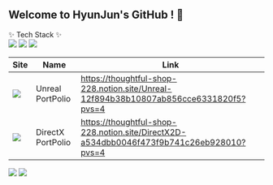 ## Welcome to HyunJun's GitHub ! 👋

✨ Tech Stack ✨ <br>
  <img src="https://img.shields.io/badge/Unreal-20232a.svg?style=for-the-badge&logo=Unreal Engine&logoColor=#0E1128" /> <img src="https://img.shields.io/badge/Blueprint-20232a.svg?style=for-the-badge&logo=blueprint&logoColor=#137CBD" /> <img src="https://img.shields.io/badge/C++-20232a.svg?style=for-the-badge&logo=cplusplus&logoColor=#00599C" />

Site|Name|Link|
---|---| ---| 
<img src="https://img.shields.io/badge/Notion-20232a.svg?style=for-the-badge&logo=notion&logoColor=#000000" />  |Unreal PortPolio| https://thoughtful-shop-228.notion.site/Unreal-12f894b38b10807ab856cce6331820f5?pvs=4      
<img src="https://img.shields.io/badge/Notion-20232a.svg?style=for-the-badge&logo=notion&logoColor=#000000" />  |DirectX PortPolio| https://thoughtful-shop-228.notion.site/DirectX2D-a534dbb0046f473f9b741c26eb928010?pvs=4


<img src="https://github-readme-stats.vercel.app/api?username=IlLa00&show_icons=true&theme=radical" />
<img src="https://github-readme-stats.vercel.app/api/top-langs/?username=IlLa00&layout=compact" />




<!--
**IiLa00/IiLa00** is a ✨ _special_ ✨ repository because its `README.md` (this file) appears on your GitHub profile.

Here are some ideas to get you started:

- 🔭 I’m currently working on ...
- 🌱 I’m currently learning ...
- 👯 I’m looking to collaborate on ...
- 🤔 I’m looking for help with ...
- 💬 Ask me about ...
- 📫 How to reach me: ...
- 😄 Pronouns: ...
- ⚡ Fun fact: ...
-->
